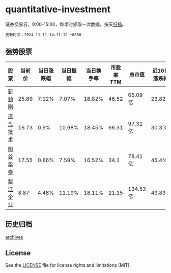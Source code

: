 # quantitative-investment

证券交易日，9:00-15:00，每半时抓取一次数据，按天[归档](archives)。

`更新时间：2024-11-11 14:11:12 +0800`

## 强势股票

|股票|当前价|当日涨跌幅|当日振幅|当日换手率|市盈率TTM|总市值|近10日涨跌幅|
|----|----|----|----|----|----|----|----|
|[新劲刚](https://xueqiu.com/S/SZ300629)|25.89|7.12%|7.07%|18.82%|46.52|65.09亿|23.82%|
|[道氏技术](https://xueqiu.com/S/SZ300409)|16.73|0.9%|10.98%|18.45%|66.31|97.31亿|30.3%|
|[阳谷华泰](https://xueqiu.com/S/SZ300121)|17.55|0.86%|7.59%|16.52%|34.1|78.41亿|45.4%|
|[紫江企业](https://xueqiu.com/S/SH600210)|8.87|4.48%|11.19%|18.11%|21.15|134.53亿|49.83%|

## 历史归档

[archives](archives)

## License

See the [LICENSE](LICENSE) file for license rights and limitations (MIT).